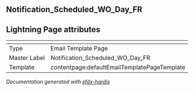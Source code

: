 ## Notification_Scheduled_WO_Day_FR

## Lightning Page attributes

|<!-- -->|<!-- -->|
|:---|:---|
|Type| Email Template Page|
|Master Label|Notification_Scheduled_WO_Day_FR|
|Template|contentpage:defaultEmailTemplatePageTemplate|




<!-- Page description -->


_Documentation generated with [sfdx-hardis](https://sfdx-hardis.cloudity.com)_
